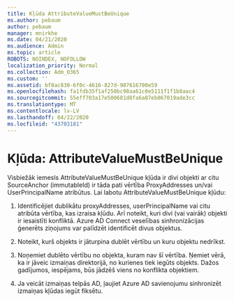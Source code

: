 ```yaml
---
title: Kļūda AttributeValueMustBeUnique
ms.author: pebaum
author: pebaum
manager: mnirkhe
ms.date: 04/21/2020
ms.audience: Admin
ms.topic: article
ROBOTS: NOINDEX, NOFOLLOW
localization_priority: Normal
ms.collection: Adm_O365
ms.custom: ''
ms.assetid: bf8ac830-6f0c-4616-827d-987616700e59
ms.openlocfilehash: fa1fdb35f1af250bc98aa61c0e5111f1f1b8aac4
ms.sourcegitcommit: 55eff703a17e500681d8fa6a87eb067019ade3cc
ms.translationtype: MT
ms.contentlocale: lv-LV
ms.lasthandoff: 04/22/2020
ms.locfileid: "43703181"
---
```

# <a name="error-attributevaluemustbeunique"></a>Kļūda: AttributeValueMustBeUnique

Visbiežāk iemesls AttributeValueMustBeUnique kļūda ir divi objekti ar citu SourceAnchor (immutableId) ir tāda pati vērtība ProxyAddresses un/vai UserPrincipalName atribūtus. Lai labotu AttributeValueMustBeUnique kļūdu:
  
1. Identificējiet dublikātu proxyAddresses, userPrincipalName vai citu atribūta vērtība, kas izraisa kļūdu. Arī noteikt, kuri divi (vai vairāk) objekti ir iesaistīti konfliktā. Azure AD Connect veselības sinhronizācijas ģenerēts ziņojums var palīdzēt identificēt divus objektus.
    
2. Noteikt, kurš objekts ir jāturpina dublēt vērtību un kuru objektu nedrīkst.
    
3. Noņemiet dublēto vērtību no objekta, kuram nav šī vērtība. Ņemiet vērā, ka ir jāveic izmaiņas direktorijā, no kurienes tiek iegūts objekts. Dažos gadījumos, iespējams, būs jādzēš viens no konflikta objektiem.
    
4. Ja veicāt izmaiņas telpās AD, ļaujiet Azure AD savienojumu sinhronizēt izmaiņas kļūdas iegūt fiksētu.
    

